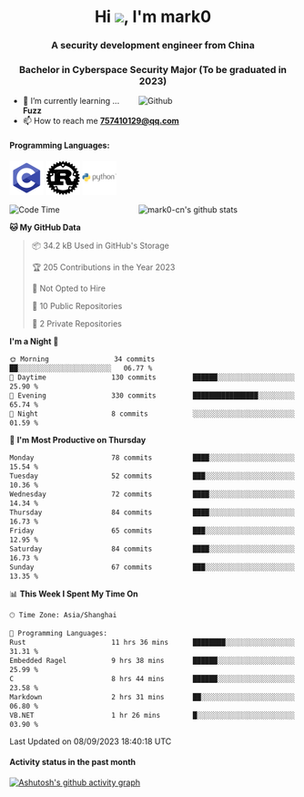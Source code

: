 <h1 align="center">Hi <img src="https://raw.githubusercontent.com/iampavangandhi/iampavangandhi/master/gifs/Hi.gif" width="30px">, I'm mark0</h1>

<h3 align="center">A security development engineer from China</h3>
<h3 align="center">Bachelor in Cyberspace Security Major (To be graduated in 2023)</h3>

<img width="55%" align="right" alt="Github" src="https://raw.githubusercontent.com/onimur/.github/master/.resources/git-header.svg" />

<!-- - 🔭 I’m currently working on **vKarma Webapp** -->
<!-- - 💬 Ask me about ... **Web Develpoment** -->
<!-- - 😄 Employement ... **Open for intern opportunities** -->
<!-- - ⚡ Fun fact ... **Anime**❤ -->
- 🌱 I’m currently learning ... **Fuzz**
- 📫 How to reach me **757410129@qq.com**
<!-- - 📨 Or reach me **757410129@qq.com** -->

<h4>Programming Languages: </h4>
<p align="left">
 <img style="margin: auto;" src="https://raw.githubusercontent.com/sachinverma53121/sachinverma53121/master/icons/c.png" alt=c width="60" height="60"/>
 <img style="margin: auto;" src="https://raw.githubusercontent.com/mark0-cn/blog_img/master/img/202309031232124.png" alt=cplusplus width="60" height="60"/>
 <img style="margin: auto;" src="https://raw.githubusercontent.com/sachinverma53121/sachinverma53121/master/icons/python.png" alt=python width="60" height="60"/>
</p>


<img width="55%" align="right" alt="mark0-cn's github stats" src="https://github-readme-stats.vercel.app/api?username=mark0-cn&show_icons=true&hide_border=true" />

<!--START_SECTION:waka-->
![Code Time](http://img.shields.io/badge/Code%20Time-1%2C240%20hrs%2037%20mins-blue)

**🐱 My GitHub Data** 

> 📦 34.2 kB Used in GitHub's Storage 
 > 
> 🏆 205 Contributions in the Year 2023
 > 
> 🚫 Not Opted to Hire
 > 
> 📜 10 Public Repositories 
 > 
> 🔑 2 Private Repositories 
 > 
**I'm a Night 🦉** 

```text
🌞 Morning                34 commits          ██░░░░░░░░░░░░░░░░░░░░░░░   06.77 % 
🌆 Daytime                130 commits         ██████░░░░░░░░░░░░░░░░░░░   25.90 % 
🌃 Evening                330 commits         ████████████████░░░░░░░░░   65.74 % 
🌙 Night                  8 commits           ░░░░░░░░░░░░░░░░░░░░░░░░░   01.59 % 
```
📅 **I'm Most Productive on Thursday** 

```text
Monday                   78 commits          ████░░░░░░░░░░░░░░░░░░░░░   15.54 % 
Tuesday                  52 commits          ███░░░░░░░░░░░░░░░░░░░░░░   10.36 % 
Wednesday                72 commits          ████░░░░░░░░░░░░░░░░░░░░░   14.34 % 
Thursday                 84 commits          ████░░░░░░░░░░░░░░░░░░░░░   16.73 % 
Friday                   65 commits          ███░░░░░░░░░░░░░░░░░░░░░░   12.95 % 
Saturday                 84 commits          ████░░░░░░░░░░░░░░░░░░░░░   16.73 % 
Sunday                   67 commits          ███░░░░░░░░░░░░░░░░░░░░░░   13.35 % 
```


📊 **This Week I Spent My Time On** 

```text
🕑︎ Time Zone: Asia/Shanghai

💬 Programming Languages: 
Rust                     11 hrs 36 mins      ████████░░░░░░░░░░░░░░░░░   31.31 % 
Embedded Ragel           9 hrs 38 mins       ██████░░░░░░░░░░░░░░░░░░░   25.99 % 
C                        8 hrs 44 mins       ██████░░░░░░░░░░░░░░░░░░░   23.58 % 
Markdown                 2 hrs 31 mins       ██░░░░░░░░░░░░░░░░░░░░░░░   06.80 % 
VB.NET                   1 hr 26 mins        █░░░░░░░░░░░░░░░░░░░░░░░░   03.90 % 
```


 Last Updated on 08/09/2023 18:40:18 UTC
<!--END_SECTION:waka-->

<h4>Activity status in the past month</h4>

[![Ashutosh's github activity graph](https://github-readme-activity-graph.vercel.app/graph?username=mark0-cn&theme=dracula)](https://github.com/ashutosh00710/github-readme-activity-graph)

<!--
**mark0-cn/mark0-cn** is a ✨ _special_ ✨ repository because its `README.md` (this file) appears on your GitHub profile.

Here are some ideas to get you started:

- 🔭 I’m currently working on ...
- 🌱 I’m currently learning ...
- 👯 I’m looking to collaborate on ...
- 🤔 I’m looking for help with ...
- 💬 Ask me about ...
- 📫 How to reach me: ...
- 😄 Pronouns: ...
- ⚡ Fun fact: ...
-->

